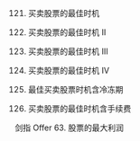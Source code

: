 121. 买卖股票的最佳时机

122. 买卖股票的最佳时机 II

123. 买卖股票的最佳时机 III

188. 买卖股票的最佳时机 IV

309. 最佳买卖股票时机含冷冻期

714. 买卖股票的最佳时机含手续费

剑指 Offer 63. 股票的最大利润
